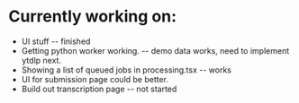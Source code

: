 # Currently working on:
- UI stuff -- finished
- Getting python worker working. -- demo data works, need to implement ytdlp next.
- Showing a list of queued jobs in processing.tsx -- works
- UI for submission page could be better.
- Build out transcription page -- not started
